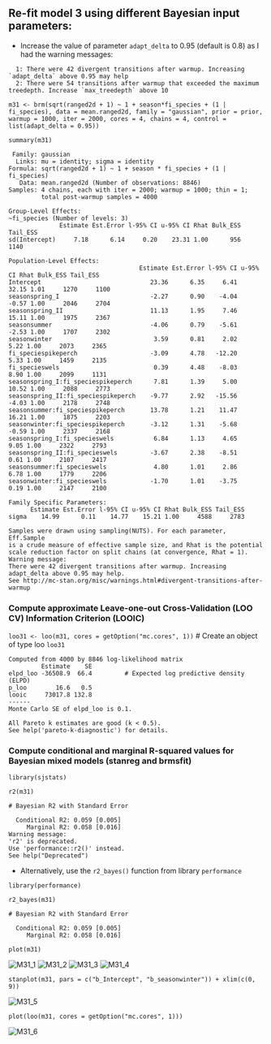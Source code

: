 ## Re-fit model 3 using different Bayesian input parameters:

- Increase the value of parameter `adapt_delta` to 0.95 (default is 0.8) as I had the warning messages:
```
  1: There were 42 divergent transitions after warmup. Increasing `adapt_delta` above 0.95 may help
  2: There were 54 transitions after warmup that exceeded the maximum treedepth. Increase `max_treedepth` above 10
```

`m31 <- brm(sqrt(ranged2d + 1) ~ 1 + season*fi_species + (1 | fi_species), data = mean.ranged2d, family = "gaussian", prior = prior, warmup = 1000, iter = 2000, cores = 4, chains = 4, control = list(adapt_delta = 0.95))`

`summary(m31)`
```
 Family: gaussian 
  Links: mu = identity; sigma = identity 
Formula: sqrt(ranged2d + 1) ~ 1 + season * fi_species + (1 | fi_species) 
   Data: mean.ranged2d (Number of observations: 8846) 
Samples: 4 chains, each with iter = 2000; warmup = 1000; thin = 1;
         total post-warmup samples = 4000

Group-Level Effects: 
~fi_species (Number of levels: 3) 
              Estimate Est.Error l-95% CI u-95% CI Rhat Bulk_ESS Tail_ESS
sd(Intercept)     7.18      6.14     0.20    23.31 1.00      956     1140

Population-Level Effects: 
                                    Estimate Est.Error l-95% CI u-95% CI Rhat Bulk_ESS Tail_ESS
Intercept                              23.36      6.35     6.41    32.15 1.01     1270     1100
seasonspring_I                         -2.27      0.90    -4.04    -0.57 1.00     2046     2704
seasonspring_II                        11.13      1.95     7.46    15.11 1.00     1975     2367
seasonsummer                           -4.06      0.79    -5.61    -2.53 1.00     1707     2302
seasonwinter                            3.59      0.81     2.02     5.22 1.00     2073     2365
fi_speciespikeperch                    -3.09      4.78   -12.20     5.33 1.00     1459     2135
fi_specieswels                          0.39      4.48    -8.03     8.90 1.00     2099     1131
seasonspring_I:fi_speciespikeperch      7.81      1.39     5.00    10.52 1.00     2088     2773
seasonspring_II:fi_speciespikeperch    -9.77      2.92   -15.56    -4.03 1.00     2178     2748
seasonsummer:fi_speciespikeperch       13.78      1.21    11.47    16.21 1.00     1875     2203
seasonwinter:fi_speciespikeperch       -3.12      1.31    -5.68    -0.59 1.00     2337     2168
seasonspring_I:fi_specieswels           6.84      1.13     4.65     9.05 1.00     2322     2793
seasonspring_II:fi_specieswels         -3.67      2.38    -8.51     0.61 1.00     2107     2417
seasonsummer:fi_specieswels             4.80      1.01     2.86     6.78 1.00     1779     2206
seasonwinter:fi_specieswels            -1.70      1.01    -3.75     0.19 1.00     2147     2100

Family Specific Parameters: 
      Estimate Est.Error l-95% CI u-95% CI Rhat Bulk_ESS Tail_ESS
sigma    14.99      0.11    14.77    15.21 1.00     4588     2783

Samples were drawn using sampling(NUTS). For each parameter, Eff.Sample 
is a crude measure of effective sample size, and Rhat is the potential 
scale reduction factor on split chains (at convergence, Rhat = 1).
Warning message:
There were 42 divergent transitions after warmup. Increasing adapt_delta above 0.95 may help.
See http://mc-stan.org/misc/warnings.html#divergent-transitions-after-warmup
```
### Compute approximate Leave-one-out Cross-Validation (LOO CV) Information Criterion (LOOIC)

`loo31 <- loo(m31, cores = getOption("mc.cores", 1))`     # Create an object of type loo
`loo31`

```
Computed from 4000 by 8846 log-likelihood matrix
         Estimate    SE
elpd_loo -36508.9  66.4         # Expected log predictive density (ELPD)
p_loo        16.6   0.5
looic     73017.8 132.8
------
Monte Carlo SE of elpd_loo is 0.1.

All Pareto k estimates are good (k < 0.5).
See help('pareto-k-diagnostic') for details.
```

### Compute conditional and marginal R-squared values for Bayesian mixed models (stanreg and brmsfit)

`library(sjstats)`

`r2(m31)`

```
# Bayesian R2 with Standard Error

  Conditional R2: 0.059 [0.005]
     Marginal R2: 0.058 [0.016]
Warning message:
'r2' is deprecated.
Use 'performance::r2()' instead.
See help("Deprecated") 
```
- Alternatively, use the `r2_bayes()` function from library `performance`

`library(performance)`

`r2_bayes(m31)`

```
# Bayesian R2 with Standard Error

  Conditional R2: 0.059 [0.005]
     Marginal R2: 0.058 [0.016]

```

`plot(m31)`

![M31_1](/Plots/M31_1.png "M31_1")
![M31_2](/Plots/M31_2.png "M31_2")
![M31_3](/Plots/M31_3.png "M31_3")
![M31_4](/Plots/M31_4.png "M31_4")

`stanplot(m31, pars = c("b_Intercept", "b_seasonwinter")) + xlim(c(0, 9))`

![M31_5](/Plots/M31_5.png "M31_5")

`plot(loo(m31, cores = getOption("mc.cores", 1)))`

![M31_6](/Plots/M31_6.png "M31_6")

